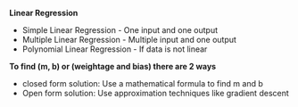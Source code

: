 **Linear Regression**  
- Simple Linear Regression - One input and one output  
- Multiple Linear Regression - Multiple input and one output
- Polynomial Linear Regression - If data is not linear 


**To find (m, b) or (weightage and bias) there are 2 ways**
- closed form solution: Use a mathematical formula to find m and b
- Open form solution: Use approximation techniques like gradient descent
